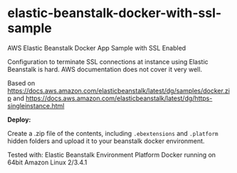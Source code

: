 # elastic-beanstalk-docker-with-ssl-sample
AWS Elastic Beanstalk Docker App Sample with SSL Enabled

Configuration to terminate SSL connections at instance using Elastic Beanstalk is hard.
AWS documentation does not cover it very well.


Based on https://docs.aws.amazon.com/elasticbeanstalk/latest/dg/samples/docker.zip
and https://docs.aws.amazon.com/elasticbeanstalk/latest/dg/https-singleinstance.html

**Deploy:**

Create a .zip file of the contents, including `.ebextensions` and `.platform` hidden folders
and upload it to your beanstalk docker environment.

Tested with: Elastic Beanstalk Environment Platform Docker running on 64bit Amazon Linux 2/3.4.1
